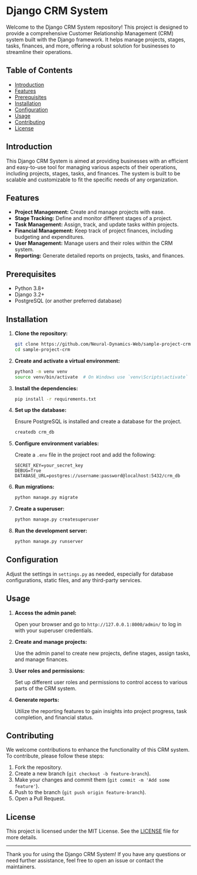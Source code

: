 # Django CRM System

Welcome to the Django CRM System repository! This project is designed to provide a comprehensive Customer Relationship Management (CRM) system built with the Django framework. It helps manage projects, stages, tasks, finances, and more, offering a robust solution for businesses to streamline their operations.

## Table of Contents

- [Introduction](#introduction)
- [Features](#features)
- [Prerequisites](#prerequisites)
- [Installation](#installation)
- [Configuration](#configuration)
- [Usage](#usage)
- [Contributing](#contributing)
- [License](#license)

## Introduction

This Django CRM System is aimed at providing businesses with an efficient and easy-to-use tool for managing various aspects of their operations, including projects, stages, tasks, and finances. The system is built to be scalable and customizable to fit the specific needs of any organization.

## Features

- **Project Management:** Create and manage projects with ease.
- **Stage Tracking:** Define and monitor different stages of a project.
- **Task Management:** Assign, track, and update tasks within projects.
- **Financial Management:** Keep track of project finances, including budgeting and expenditures.
- **User Management:** Manage users and their roles within the CRM system.
- **Reporting:** Generate detailed reports on projects, tasks, and finances.

## Prerequisites

- Python 3.8+
- Django 3.2+
- PostgreSQL (or another preferred database)

## Installation

1. **Clone the repository:**

   ```bash
   git clone https://github.com/Neural-Dynamics-Web/sample-project-crm
   cd sample-project-crm
   ```

2. **Create and activate a virtual environment:**

   ```bash
   python3 -m venv venv
   source venv/bin/activate  # On Windows use `venv\Scripts\activate`
   ```

3. **Install the dependencies:**

   ```bash
   pip install -r requirements.txt
   ```

4. **Set up the database:**

   Ensure PostgreSQL is installed and create a database for the project.

   ```bash
   createdb crm_db
   ```

5. **Configure environment variables:**

   Create a `.env` file in the project root and add the following:

   ```env
   SECRET_KEY=your_secret_key
   DEBUG=True
   DATABASE_URL=postgres://username:password@localhost:5432/crm_db
   ```

6. **Run migrations:**

   ```bash
   python manage.py migrate
   ```

7. **Create a superuser:**

   ```bash
   python manage.py createsuperuser
   ```

8. **Run the development server:**

   ```bash
   python manage.py runserver
   ```

## Configuration

Adjust the settings in `settings.py` as needed, especially for database configurations, static files, and any third-party services.

## Usage

1. **Access the admin panel:**

   Open your browser and go to `http://127.0.0.1:8000/admin/` to log in with your superuser credentials.

2. **Create and manage projects:**

   Use the admin panel to create new projects, define stages, assign tasks, and manage finances.

3. **User roles and permissions:**

   Set up different user roles and permissions to control access to various parts of the CRM system.

4. **Generate reports:**

   Utilize the reporting features to gain insights into project progress, task completion, and financial status.

## Contributing

We welcome contributions to enhance the functionality of this CRM system. To contribute, please follow these steps:

1. Fork the repository.
2. Create a new branch (`git checkout -b feature-branch`).
3. Make your changes and commit them (`git commit -m 'Add some feature'`).
4. Push to the branch (`git push origin feature-branch`).
5. Open a Pull Request.

## License

This project is licensed under the MIT License. See the [LICENSE](LICENSE) file for more details.

---

Thank you for using the Django CRM System! If you have any questions or need further assistance, feel free to open an issue or contact the maintainers.
